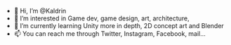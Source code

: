 - 👋 Hi, I’m @Kaldrin
- 👀 I’m interested in Game dev, game design, art, architecture, 
- 🌱 I’m currently learning Unity more in depth, 2D concept art and Blender
- 📫 You can reach me through Twitter, Instagram, Facebook, mail...

<!---
Kaldrin/Kaldrin is a ✨ special ✨ repository because its `README.md` (this file) appears on your GitHub profile.
You can click the Preview link to take a look at your changes.
--->
